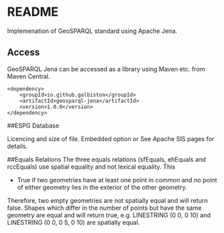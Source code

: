 # README #

Implemenation of GeoSPARQL standard using Apache Jena.

## Access
GeoSPARQL Jena can be accessed as a library using Maven etc. from Maven Central.

```
<dependency>
    <groupId>io.github.galbiston</groupId>
    <artifactId>geosparql-jena</artifactId>
    <version>1.0.0</version>
</dependency>
```

##ESPG Database

Licencing and size of file.
Embedded option or 
See Apache SIS pages for details.

##Equals Relations
The three equals relations (sfEquals, ehEquals and rccEquals) use spatial equality and not lexical equality.
This 

- True if two geometries have at least one point in common and no point of either geometry lies in the exterior of the other geometry.

Therefore, two empty geometries are not spatially equal and will return false. 
Shapes which differ in the number of points but have the same geometry are equal and will return true, e.g. LINESTRING (0 0, 0 10) and LINESTRING (0 0, 0 5, 0 10) are spatially equal.

